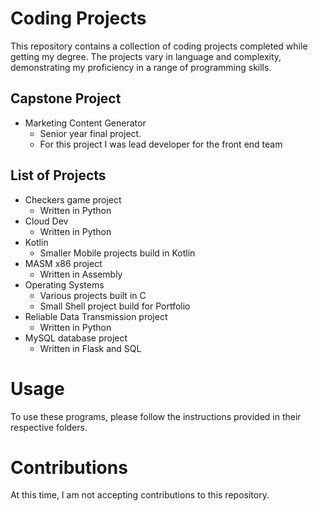 # Coding Projects
This repository contains a collection of coding projects completed while getting my degree. The projects vary in language and complexity, demonstrating my proficiency in a range of programming skills.

## Capstone Project
* Marketing Content Generator
  * Senior year final project.
  * For this project I was lead developer for the front end team

## List of Projects
* Checkers game project
  * Written in Python
* Cloud Dev
  * Written in Python
* Kotlin
  * Smaller Mobile projects build in Kotlin 
* MASM x86 project
  * Written in Assembly
* Operating Systems
  * Various projects built in C
  * Small Shell project build for Portfolio 
* Reliable Data Transmission project
  * Written in Python
* MySQL database project
  * Written in Flask and SQL

# Usage
To use these programs, please follow the instructions provided in their respective folders.

# Contributions
At this time, I am not accepting contributions to this repository.
